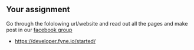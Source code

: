## Your assignment

Go through the fololowing url/website and read out all the pages and make post in our [facebook group](https://www.facebook.com/groups/codingbootcampbd/)

* https://developer.fyne.io/started/
